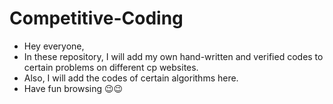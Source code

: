 # Competitive-Coding
- Hey everyone, 
- In these repository, I will add my own hand-written and verified codes to certain problems on different cp websites. 
- Also, I will add the codes of certain algorithms here.
- Have fun browsing 😉😉

